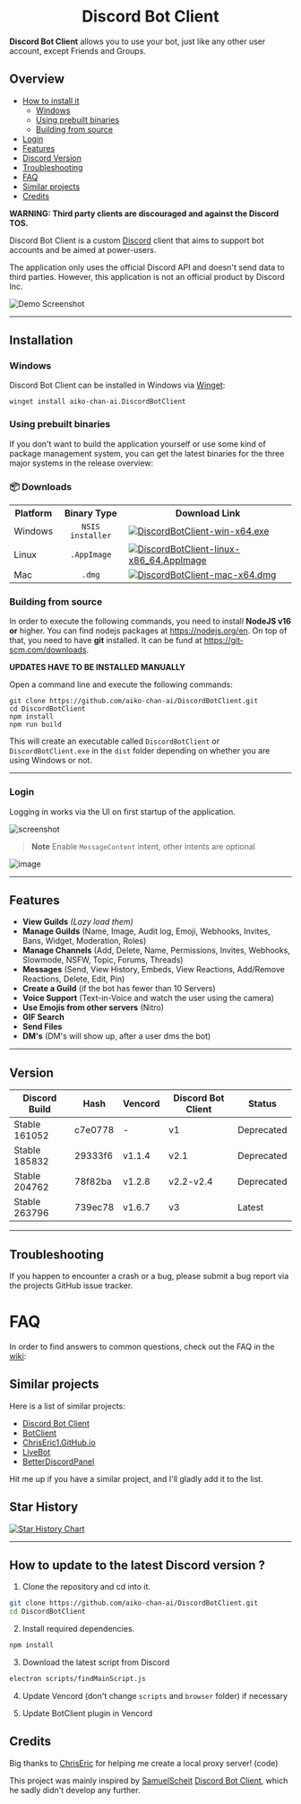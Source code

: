 <h1 align="center">Discord Bot Client</h1>

**Discord Bot Client** allows you to use your bot, just like any other user account, except Friends and Groups. 

## Overview

- [How to install it](#installation)
  - [Windows](#windows)
  - [Using prebuilt binaries](#using-prebuilt-binaries)
  - [Building from source](#building-from-source)
- [Login](#login)
- [Features](#features)
- [Discord Version](#version)
- [Troubleshooting](#troubleshooting)
- [FAQ](#faq)
- [Similar projects](#similar-projects)
- [Credits](#credits)

**WARNING: Third party clients are discouraged and against the Discord TOS.**

Discord Bot Client is a custom [Discord](https://discord.com/app) client that aims to
support bot accounts and be aimed at power-users.


The application only uses the official Discord API and doesn't send data to
third parties. However, this application is not an official product by
Discord Inc.

![Demo Screenshot](https://cdn.discordapp.com/attachments/820557032016969751/1128535575281029150/image.png)

---

## Installation

### Windows

Discord Bot Client can be installed in Windows via [Winget](https://learn.microsoft.com/en-us/windows/package-manager/):
```
winget install aiko-chan-ai.DiscordBotClient
```

### Using prebuilt binaries

If you don't want to build the application yourself or use some kind of
package management system, you can get the latest binaries for the three
major systems in the release overview:

### 📦 Downloads

<table>
  <tr>
    <th>
      Platform
    </th>
    <th>
      Binary Type
    </th>
    <th>
      Download Link
    </th>
  </tr>
  <tr> 
    <td>
      Windows
    </td>
    <td align="center">
      <code>NSIS installer</code>
    </td>
    <td>
      <a href="https://github.com/aiko-chan-ai/DiscordBotClient/releases/latest/download/DiscordBotClient-win-x64.exe">
        <img alt="DiscordBotClient-win-x64.exe" src="https://img.shields.io/github/downloads/aiko-chan-ai/DiscordBotClient/latest/DiscordBotClient-win-x64.exe?style=for-the-badge&logo=windows&color=DDB6F2&logoColor=D9E0EE&labelColor=302D41"></a>
      </a>
    </td>
  </tr>
  <tr> <td>Linux</td>
    <td align="center"><code>.AppImage</code></td>
    <td>
      <a href="https://github.com/aiko-chan-ai/DiscordBotClient/releases/latest/download/DiscordBotClient-linux-x86_64.AppImage"><img alt="DiscordBotClient-linux-x86_64.AppImage" src="https://img.shields.io/github/downloads/aiko-chan-ai/DiscordBotClient/latest/DiscordBotClient-linux-x86_64.AppImage?style=for-the-badge&logo=linux&color=F5C2E7&logoColor=D9E0EE&labelColor=302D41"></a>
    </td>
  </tr>
  <tr>
    <td>Mac</td>
    <td align="center"><code>.dmg</code></td>
    <td>
      <a href="https://github.com/aiko-chan-ai/DiscordBotClient/releases/latest/download/DiscordBotClient-mac-x64.dmg"><img alt="DiscordBotClient-mac-x64.dmg" src="https://img.shields.io/github/downloads/aiko-chan-ai/DiscordBotClient/latest/DiscordBotClient-mac-x64.dmg?style=for-the-badge&logo=macos&color=E8A2AF&logoColor=D9E0EE&labelColor=302D41"></a>
    </td>
  </table>

### Building from source

In order to execute the following commands, you need to install **NodeJS v16 or**
higher. You can find nodejs packages at https://nodejs.org/en.
On top of that, you need to have **git** installed. It can be fund at
https://git-scm.com/downloads.

**UPDATES HAVE TO BE INSTALLED MANUALLY**

Open a command line and execute the following commands:

```shell
git clone https://github.com/aiko-chan-ai/DiscordBotClient.git
cd DiscordBotClient
npm install
npm run build
```

This will create an executable called `DiscordBotClient` or `DiscordBotClient.exe` in the `dist` folder depending on whether you are using Windows or not.

---

### Login

Logging in works via the UI on first startup of the application.

![screenshot](https://cdn.discordapp.com/attachments/820557032016969751/1128537663864045608/image.png)

> **Note**
> Enable `MessageContent` intent, other intents are optional

![image](https://cdn.discordapp.com/attachments/820557032016969751/1128538612175220906/image.png)

---

## Features

- **View Guilds** *(Lazy load them)*
- **Manage Guilds** (Name, Image, Audit log, Emoji, Webhooks, Invites, Bans, Widget, Moderation, Roles)
- **Manage Channels** (Add, Delete, Name, Permissions, Invites, Webhooks, Slowmode, NSFW, Topic, Forums, Threads)
- **Messages** (Send, View History, Embeds, View Reactions, Add/Remove Reactions, Delete, Edit, Pin)
- **Create a Guild** (if the bot has fewer than 10 Servers)
- **Voice Support** (Text-in-Voice and watch the user using the camera)
- **Use Emojis from other servers** (Nitro)
- **GIF Search**
- **Send Files**
- **DM's** (DM's will show up, after a user dms the bot)

---

## Version

| Discord Build | Hash | Vencord | Discord Bot Client | Status |
| --- | --- | --- | --- | --- |
| Stable 161052 | c7e0778 | - | v1 | Deprecated |
| Stable 185832 | 29333f6 | v1.1.4 | v2.1 | Deprecated |
| Stable 204762 | 78f82ba | v1.2.8 | v2.2-v2.4 | Deprecated |
| Stable 263796 | 739ec78 | v1.6.7 | v3 | Latest |

---

## Troubleshooting

If you happen to encounter a crash or a bug, please submit a bug report via
the projects GitHub issue tracker.

# FAQ

In order to find answers to common questions, check out the FAQ in the [wiki](https://github.com/aiko-chan-ai/DiscordBotClient/issues/8):

## Similar projects

Here is a list of similar projects:

- [Discord Bot Client](https://github.com/SamuelScheit/discord-bot-client)
- [BotClient](https://github.com/DarkGuy10/BotClient)
- [ChrisEric1.GitHub.io](https://github.com/ChrisEric1/ChrisEric1.GitHub.io)
- [LiveBot](https://github.com/SebOuellette/LiveBot)
- [BetterDiscordPanel](https://github.com/SanjaySunil/BetterDiscordPanel)

Hit me up if you have a similar project, and I'll gladly add it to the list.

## Star History

[![Star History Chart](https://api.star-history.com/svg?repos=aiko-chan-ai/DiscordBotClient&type=Date)](https://star-history.com/#aiko-chan-ai/DiscordBotClient&Date)

---

## How to update to the latest Discord version ?

1. Clone the repository and cd into it.

```sh
git clone https://github.com/aiko-chan-ai/DiscordBotClient.git
cd DiscordBotClient
```

2. Install required dependencies.
```sh
npm install
```

3. Download the latest script from Discord
```sh
electron scripts/findMainScript.js
```

4. Update Vencord (don't change `scripts` and `browser` folder) if necessary

5. Update BotClient plugin in Vencord

## Credits

Big thanks to [ChrisEric](https://github.com/CE1CECL) for helping me create a local proxy server! (code)

This project was mainly inspired by [SamuelScheit](https://github.com/SamuelScheit)
[Discord Bot Client](https://github.com/SamuelScheit/discord-bot-client), which he sadly didn't
develop any further.

